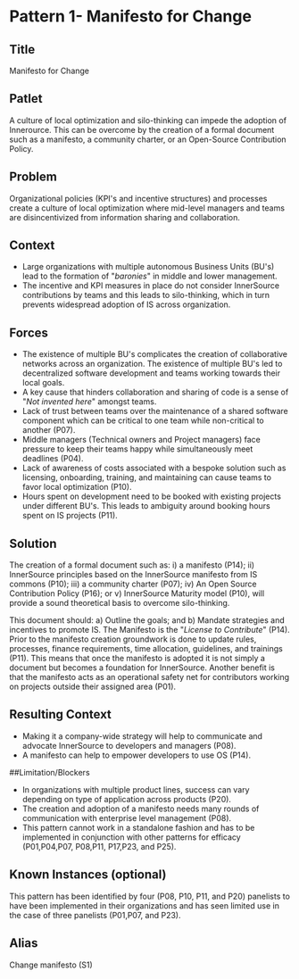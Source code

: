 # Pattern 1- Manifesto for Change

## Title

Manifesto for Change

## Patlet

A culture of local optimization and silo-thinking can impede the adoption of Innerource. This can be overcome by the creation of a formal document such as a manifesto, a community charter, or an Open-Source Contribution Policy.

## Problem

Organizational policies (KPI's and incentive structures) and processes create a culture of local optimization where mid-level managers and teams are disincentivized from information sharing and collaboration.

## Context

- Large organizations with multiple autonomous Business Units (BU's) lead to the formation of "_baronies_" in middle and lower management.
- The incentive and KPI measures in place do not consider InnerSource contributions by teams and this leads to silo-thinking, which in turn prevents widespread adoption of IS across organization.

## Forces

- The existence of multiple BU's complicates the creation of collaborative networks across an organization. The existence of multiple BU's led to decentralized software development and teams working towards their local goals.
- A key cause that hinders collaboration and sharing of code is a sense of "_Not invented here_" amongst teams.
- Lack of trust between teams over the maintenance of a shared software component which can be critical to one team while non-critical to another (P07).
- Middle managers (Technical owners and Project managers) face pressure to keep their teams happy while simultaneously meet deadlines (P04).
- Lack of awareness of costs associated with a bespoke solution such as licensing, onboarding, training, and maintaining can cause teams to favor local optimization (P10).
- Hours spent on development need to be booked with existing projects under different BU's. This leads to ambiguity around booking hours spent on IS projects (P11).

## Solution

The creation of a formal document such as: i) a manifesto (P14); ii) InnerSource principles based on the InnerSource manifesto from IS commons (P10); iii) a community charter (P07); iv) An Open Source Contribution Policy (P16); or v) InnerSource Maturity model (P10), will provide a sound theoretical basis to overcome silo-thinking.

This document should: a) Outline the goals; and b) Mandate strategies and incentives to promote IS. The Manifesto is the "_License to Contribute_" (P14). Prior to the manifesto creation groundwork is done to update rules, processes, finance requirements, time allocation, guidelines, and trainings (P11). This means that once the manifesto is adopted it is not simply a document but becomes a foundation for InnerSource. Another benefit is that the manifesto acts as an operational safety net for contributors working on projects outside their assigned area (P01).

## Resulting Context

- Making it a company-wide strategy will help to communicate and advocate InnerSource to developers and managers (P08).
- A manifesto can help to empower developers to use OS (P14).

##Limitation/Blockers

- In organizations with multiple product lines, success can vary depending on type of application across products (P20).
- The creation and adoption of a manifesto needs many rounds of communication with enterprise level management (P08).
- This pattern cannot work in a standalone fashion and has to be implemented in conjunction with other patterns for efficacy (P01,P04,P07, P08,P11, P17,P23, and P25).

## Known Instances (optional)

This pattern has been identified by four (P08, P10, P11, and P20) panelists to have been implemented in their organizations and has seen limited use in the case of three panelists (P01,P07, and P23).

## Alias

Change manifesto (S1)
